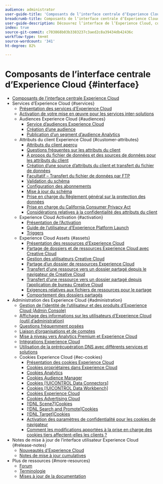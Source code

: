```yaml
---
audience: administrator
user-guide-title: 'Composants de lʼinterface centrale dʼExperience Cloud '
breadcrumb-title: Composants de lʼinterface centrale dʼExperience Cloud
user-guide-description: Découvrez l’interface de l’Experience Cloud, configurez les préférences, recherchez de l’aide et des objets commerciaux. Obtenez de l’aide sur la gestion des utilisateurs et des produits, les attributs du client, la bibliothèque d’audiences, les cookies et les ressources Experience Cloud.
index: true
source-git-commit: c703868b03b3383237c3aed2c8a39434db42436c
workflow-type: tm+mt
source-wordcount: '341'
ht-degree: 82%

---
```



# Composants de lʼinterface centrale dʼExperience Cloud {#interface}

+ [Composants de l’interface centrale Experience Cloud](experience-cloud.md)
+ Services d’Experience Cloud {#services}
   + [Présentation des services d’Experience Cloud](core-services-landing.md)
   + [Activation de votre mise en œuvre pour les services inter-solutions](core-services.md)
   + Audiences Experience Cloud {#audiences}
      + [Service d’audiences Experience Cloud](audience-library.md)
      + [Création d’une audience](t-audience-create.md)
      + [Publication d’un segment d’audience Analytics](t-publish-audience-segment.md)
   + Attributs du client Experience Cloud {#customer-attributes}
      + [Attributs du client  aperçu](attributes.md)
      + [Questions fréquentes sur les attributs du client](faq-crs.md)
      + [À propos du fichier de données et des sources de données pour les attributs du client](crs-data-file.md)
      + [Création d’une source d’attributs du client et transfert du fichier de données](t-crs-usecase.md)
      + [Facultatif – Transfert du fichier de données par FTP](t-upload-attributes-ftp.md)
      + [Validation du schéma](validate-schema.md)
      + [Configuration des abonnements](subscription.md)
      + [Mise à jour du schéma](t-update-schema.md)
      + [Prise en charge du Règlement général sur la protection des données](gdpr.md)
      + [Prise en charge du California Consumer Privacy Act](ccpa.md)
      + [Considérations relatives à la confidentialité des attributs du client](privacy-mac.md)
   + Experience Cloud Activation {#activation}
      + [Présentation de l’Activation](activation.md)
      + [Guide de l’utilisateur d’Experience Platform Launch](https://experienceleague.adobe.com/docs/launch/using/home.html?lang=en)
      + [Triggers](triggers.md)
   + Experience Cloud Assets {#assets}
      + [Présentation des ressources d’Experience Cloud](experience-cloud-assets.md)
      + [Partage de dossiers et de ressources Experience Cloud avec Creative Cloud](creative-cloud.md)
      + [Gestion des utilisateurs Creative Cloud](t-admin-add-cc-user.md)
      + [Partage d’un dossier de ressources Experience Cloud](t-share-creative-cloud.md)
      + [Transfert d’une ressource vers un dossier partagé depuis le navigateur de Creative Cloud](t-upload-asset-cc.md)
      + [Transfert d’une ressource vers un dossier partagé depuis l’application de bureau Creative Cloud](t-cc-asset-upload-thor.md)
      + [Exigences relatives aux fichiers de ressources pour le partage](assets-file-reqs.md)
      + [Comportement des dossiers partagés](asset-behavior.md)
+ Administration des Experience Cloud {#administration}
   + [Gestion de l’identité de l’utilisateur et des produits d’Experience Cloud (Admin Console)](admin-getting-started.md)
   + [Affichage des informations sur les utilisateurs d’Experience Cloud (outil d’administration)](admin-tool-experience-cloud.md)
   + [Questions fréquemment posées](faq.md)
   + [Liaison d’organisations et de comptes](organizations.md)
   + [Mise à niveau vers Analytics Premium et Experience Cloud](upgrade-to-analytics-premium.md)
   + [Intégrations Experience Cloud](marketing-cloud-integrations.md)
   + [Utilisation de la prérécupération DNS avec différents services et solutions](dns-prefetch.md)
   + Cookies Experience Cloud {#ec-cookies}
      + [Présentation des cookies Experience Cloud](cookies-privacy.md)
      + [Cookies propriétaires dans Experience Cloud](cookies-first-party.md)
      + [Cookies Analytics](cookies-analytics.md)
      + [Cookies Audience Manager](cookies-am.md)
      + [Cookies [!UICONTROL Data Connectors]](cookies-dc.md)
      + [Cookies [!UICONTROL Data Workbench]](cookies-insight.md)
      + [Cookies Experience Cloud](cookies-mc.md)
      + [Cookies Advertising Cloud](cookies-advertising-cloud.md)
      + [[!DNL Scene7]Cookies ](cookies-s7.md)
      + [[!DNL Search and Promote]Cookies ](cookies-snp.md)
      + [[!DNL Target]Cookies ](cookies-target.md)
      + [Activation des paramètres de confidentialité pour les cookies de navigateur](browser-cookie-settings.md)
      + [Comment les modifications apportées à la prise en charge des cookies tiers affectent-elles les clients ? ](cookies-thirdparty.md)
+ Notes de mise à jour de l’interface utilisateur Experience Cloud {#release-notes}
   + [Nouveautés d’Experience Cloud](https://experienceleague.adobe.com/docs/release-notes/experience-cloud/current.html?lang=en)
   + [Notes de mise à jour cumulatives](release-notes.md)
+ Plus de ressources {#more-resources}
   + [Forum](https://experienceleaguecommunities.adobe.com/)
   + [Terminologie](terms.md)
   + [Mises à jour de la documentation](doc-updates.md)
